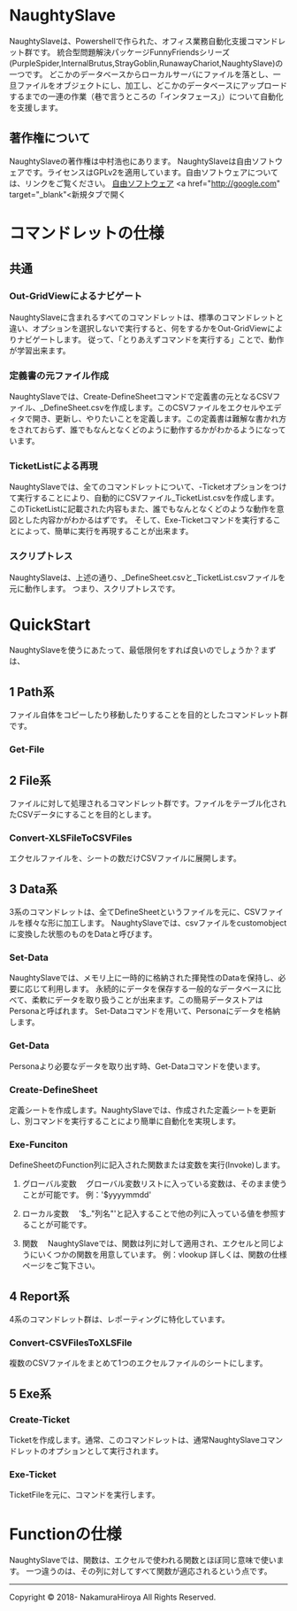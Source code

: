 # NaughtySlave
NaughtySlaveは、Powershellで作られた、オフィス業務自動化支援コマンドレット群です。
統合型問題解決パッケージFunnyFriendsシリーズ(PurpleSpider,InternalBrutus,StrayGoblin,RunawayChariot,NaughtySlave)の一つです。
どこかのデータベースからローカルサーバにファイルを落とし、一旦ファイルをオブジェクトにし、加工し、どこかのデータベースにアップロードするまでの一連の作業（巷で言うところの「インタフェース」）について自動化を支援します。

## 著作権について
NaughtySlaveの著作権は中村浩也にあります。
NaughtySlaveは自由ソフトウェアです。ライセンスはGPLv2を適用しています。自由ソフトウェアについては、リンクをご覧ください。
[自由ソフトウェア](https://www.gnu.org/philosophy/free-sw.ja.html "GNU")
<a href="http://google.com" target="_blank"<新規タブで開く</a>
<script language="JavaScript">
$(document).ready( function () {
   $("a[href^='http']:not([href*='" + location.hostname + "'])").attr('target', '_blank');
})
</script>

# コマンドレットの仕様
## 共通
### Out-GridViewによるナビゲート
NaughtySlaveに含まれるすべてのコマンドレットは、標準のコマンドレットと違い、オプションを選択しないで実行すると、何をするかをOut-GridViewによりナビゲートします。
従って、「とりあえずコマンドを実行する」ことで、動作が学習出来ます。

### 定義書の元ファイル作成
NaughtySlaveでは、Create-DefineSheetコマンドで定義書の元となるCSVファイル、_DefineSheet.csvを作成します。このCSVファイルをエクセルやエディタで開き、更新し、やりたいことを定義します。この定義書は難解な書かれ方をされておらず、誰でもなんとなくどのように動作するかがわかるようになっています。

### TicketListによる再現
NaughtySlaveでは、全てのコマンドレットについて、-Ticketオプションをつけて実行することにより、自動的にCSVファイル_TicketList.csvを作成します。  
このTicketListに記載された内容もまた、誰でもなんとなくどのような動作を意図とした内容かがわかるはずです。
そして、Exe-Ticketコマンドを実行することによって、簡単に実行を再現することが出来ます。

### スクリプトレス
NaughtySlaveは、上述の通り、_DefineSheet.csvと_TicketList.csvファイルを元に動作します。
つまり、スクリプトレスです。

# QuickStart
NaughtySlaveを使うにあたって、最低限何をすれば良いのでしょうか？まずは、

## 1 Path系
ファイル自体をコピーしたり移動したりすることを目的としたコマンドレット群です。
### Get-File

## 2 File系 
ファイルに対して処理されるコマンドレット群です。ファイルをテーブル化されたCSVデータにすることを目的とします。

### Convert-XLSFileToCSVFiles
エクセルファイルを、シートの数だけCSVファイルに展開します。

## 3 Data系
3系のコマンドレットは、全てDefineSheetというファイルを元に、CSVファイルを様々な形に加工します。
NaughtySlaveでは、csvファイルをcustomobjectに変換した状態のものをDataと呼びます。

### Set-Data
NaughtySlaveでは、メモリ上に一時的に格納された揮発性のDataを保持し、必要に応じて利用します。
永続的にデータを保存する一般的なデータベースに比べて、柔軟にデータを取り扱うことが出来ます。この簡易データストアはPersonaと呼ばれます。
Set-Dataコマンドを用いて、Personaにデータを格納します。

### Get-Data
Personaより必要なデータを取り出す時、Get-Dataコマンドを使います。

### Create-DefineSheet
定義シートを作成します。NaughtySlaveでは、作成された定義シートを更新し、別コマンドを実行することにより簡単に自動化を実現します。

### Exe-Funciton
DefineSheetのFunction列に記入された関数または変数を実行(Invoke)します。

1. グローバル変数
　グローバル変数リストに入っている変数は、そのまま使うことが可能です。
 例：'$yyyymmdd'

2. ローカル変数
　'$_."列名"'と記入することで他の列に入っている値を参照することが可能です。
 
3. 関数
　NaughtySlaveでは、関数は列に対して適用され、エクセルと同じようにいくつかの関数を用意しています。
 例：vlookup
 詳しくは、関数の仕様ページをご覧下さい。

## 4 Report系
4系のコマンドレット群は、レポーティングに特化しています。

### Convert-CSVFilesToXLSFile
複数のCSVファイルをまとめて1つのエクセルファイルのシートにします。

## 5 Exe系
### Create-Ticket
Ticketを作成します。通常、このコマンドレットは、通常NaughtySlaveコマンドレットのオプションとして実行されます。

### Exe-Ticket
TicketFileを元に、コマンドを実行します。

# Functionの仕様
NaughtySlaveでは、関数は、エクセルで使われる関数とほぼ同じ意味で使います。
一つ違うのは、その列に対してすべて関数が適応されるという点です。

---

Copyright © 2018- NakamuraHiroya All Rights Reserved.
